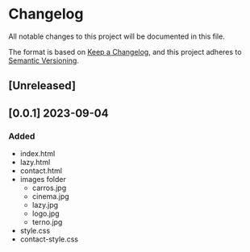 # Changelog

All notable changes to this project will be documented in this file.

The format is based on [Keep a Changelog](https://keepachangelog.com/en/1.0.0/),
and this project adheres to [Semantic Versioning](https://semver.org/spec/v2.0.0.html).

## [Unreleased]

## [0.0.1] 2023-09-04

### Added

- index.html
- lazy.html
- contact.html
- images folder
	- carros.jpg
	- cinema.jpg
	- lazy.jpg
	- logo.jpg
	- terno.jpg
- style.css
- contact-style.css